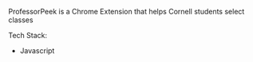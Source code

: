 ProfessorPeek is a Chrome Extension that helps Cornell students select classes

Tech Stack:

- Javascript
